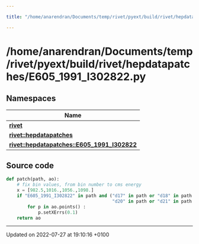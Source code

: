 ```yaml
---

title: "/home/anarendran/Documents/temp/rivet/pyext/build/rivet/hepdatapatches/E605_1991_I302822.py"

---
```


# /home/anarendran/Documents/temp/rivet/pyext/build/rivet/hepdatapatches/E605_1991_I302822.py



## Namespaces

| Name           |
| -------------- |
| **[rivet](http://example.org/namespaces/namespacerivet/)**  |
| **[rivet::hepdatapatches](http://example.org/namespaces/namespacerivet_1_1hepdatapatches/)**  |
| **[rivet::hepdatapatches::E605_1991_I302822](http://example.org/namespaces/namespacerivet_1_1hepdatapatches_1_1e605__1991__i302822/)**  |




## Source code

```python
def patch(path, ao):
    # fix bin values, from bin number to cms energy
    x = [982.5,1016.,1056.,1098.]
    if "E605_1991_I302822" in path and ("d17" in path or "d18" in path or "d19" in path or
                                        "d20" in path or "d21" in path or "d22" in path):
        for p in ao.points() :
            p.setXErrs(0.1)
    return ao
```


-------------------------------

Updated on 2022-07-27 at 19:10:16 +0100
